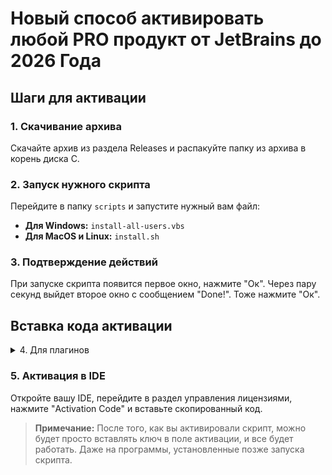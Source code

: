 # Новый способ активировать любой PRO продукт от JetBrains до 2026 Года

## Шаги для активации

### 1. Скачивание архива
Скачайте архив из раздела Releases и распакуйте папку из архива в корень диска C.

### 2. Запуск нужного скрипта
Перейдите в папку `scripts` и запустите нужный вам файл:

- **Для Windows:** `install-all-users.vbs`
- **Для MacOS и Linux:** `install.sh`

### 3. Подтверждение действий
При запуске скрипта появится первое окно, нажмите "Ок". Через пару секунд выйдет второе окно с сообщением "Done!". Тоже нажмите "Ок".

## Вставка кода активации

<details>
  <summary>4. Для плагинов</summary>
  <p><strong>4.1. Поиск хоста</strong><br>
  Перейдите на сайт <a href="https://3.jetbra.in">с хостами</a> со списком хостов и выберите любой доступный. Рекомендую использовать хост hardbin.</p>
  <p><strong>4.2. Выбор Плагина</strong><br>
  Выберите нужный Плагин, все плагины находятся ниже ПО и нажмите "Copy to clipboard".</p>
</details>

### 5. Активация в IDE
Откройте вашу IDE, перейдите в раздел управления лицензиями, нажмите "Activation Code" и вставьте скопированный код.

> **Примечание:** После того, как вы активировали скрипт, можно будет просто вставлять ключ в поле активации, и все будет работать. Даже на программы, установленные позже запуска скрипта.
